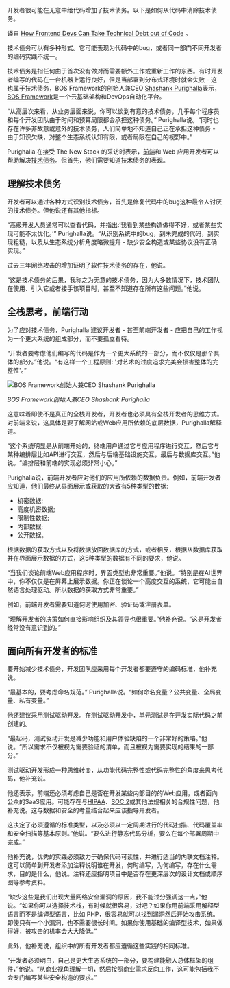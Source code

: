 <!-- 

# 前端开发者如何消除代码中的技术债务
https://cdn.thenewstack.io/media/2023/09/ef27861c-pexels-towfiqu-barbhuiya-9882203-1024x683.jpg
 -->

开发者很可能在无意中给代码增加了技术债务。以下是如何从代码中消除技术债务。

译自 [How Frontend Devs Can Take Technical Debt out of Code](https://thenewstack.io/how-frontend-devs-can-take-technical-debt-out-of-code/) 。

技术债务可以有多种形式。它可能表现为代码中的bug，或者同一部门不同开发者的编码实践不统一。

技术债务是指任何由于首次没有做对而需要额外工作或重新工作的东西。有时开发者编写的代码在一台机器上运行良好，但是当部署到分布式环境时就会失败 - 这也属于技术债务，BOS Framework的创始人兼CEO [Shashank Purighalla](https://www.linkedin.com/in/sashankpurighalla/)表示，[BOS Framework](https://www.bosframework.com/)是一个云基础架构和DevOps自动化平台。

“从高层次来看，从业务层面来说，你可以谈到有意的技术债务，几乎每个程序员和每个开发团队由于时间和预算局限都会承担这种债务。” Purighalla说。“同时也存在许多非故意或意外的技术债务，人们简单地不知道自己正在承担这种债务 - 由于知识欠缺，对整个生态系统认知有限，或者局限在自己的视野中。”

Purighalla 在接受 The New Stack 的采访时表示，[前端](https://roadmap.sh/frontend)和 Web 应用开发者可以帮助解决[技术债务](https://thenewstack.io/monoliths-to-microservices-8-technical-debt-metrics-to-know/)。但首先，他们需要知道技术债务的表现。

## 理解技术债务

开发者可以通过各种方式识别技术债务，首先是修复代码中的bug这种最令人讨厌的技术债务。但他说还有其他指标。

“高级开发人员通常可以查看代码，并指出:‘我看到某些构造做得不好，或者某些实现可能不太优化。’” Purighalla说。“从识别系统中的bug，到未完成的代码，到实现粗糙，以及从生态系统分析角度略微提升 - 缺少安全构造或某些协议没有正确实现。”

过去三年网络攻击的增加证明了软件技术债务的存在，他说。

“这是技术债务的后果，我称之为无意的技术债务，因为大多数情况下，技术团队在使用、引入它或者接手该项目时，甚至不知道存在所有这些问题。”他说。 

## 全栈思考，前端行动

为了应对技术债务，Purighalla 建议开发者 - 甚至前端开发者 - 应把自己的工作视为一个更大系统的组成部分，而不要孤立看待。

“开发者要考虑他们编写的代码是作为一个更大系统的一部分，而不仅仅是那个具体的部分。”他说。“有这样一个工程原则: '对艺术的过度追求完美会损害整体的完整性'。”

![BOS Framework创始人兼CEO Shashank Purighalla](https://cdn.thenewstack.io/media/2023/09/5ef54a57-sashankpurighalla-1-copy-2.jpg)

*BOS Framework创始人兼CEO Shashank Purighalla*

这意味着即使不是真正的全栈开发者，开发者也必须具有全栈开发者的思维方式。对前端来说，这具体是要了解网站或Web应用所依赖的底层数据，Purighalla解释道。

“这个系统明显是从前端开始的，终端用户通过它与应用程序进行交互，然后它与某种编排层比如API进行交互，然后与后端基础设施交互，最后与数据库交互。”他说。“编排层和前端的实现必须非常小心。”

Purighalla说，前端开发者应对他们的应用所依赖的数据负责。例如，前端开发者应知道，他们最终从界面展示或获取的大致有5种类型的数据:

- 机密数据;
- 高度机密数据;
- 限制性数据;
- 内部数据;
- 公开数据。

根据数据的获取方式以及将数据放回数据库的方式，或者相反，根据从数据库获取并在界面展示数据的方式，这5种类型的数据有不同的要求，他说。

“当我们谈论前端Web应用程序时，界面类型也非常重要。”他说。“特别是在AI世界中，你不仅仅是在屏幕上展示数据。你正在谈论一个高度交互的系统，它可能由自然语言处理驱动。所以数据的获取方式非常重要。”

例如，前端开发者需要知道何时使用加密、验证码或注册表单。 

“理解开发者的决策如何直接影响组织及其领导也很重要。”他补充说。“这是开发者经常没有意识到的。”

## 面向所有开发者的标准

要开始减少技术债务，开发团队应采用每个开发者都要遵守的编码标准，他补充说。

“最基本的，要考虑命名规范。” Purighalla说。“如何命名变量？公共变量、全局变量、私有变量。”

他还建议采用测试驱动开发。在[测试驱动开发](https://thenewstack.io/a-next-step-beyond-test-driven-development/)中，单元测试是在开发实际代码之前创建的。

“最起码，测试驱动开发是减少功能和用户体验缺陷的一个非常好的策略。”他说。“所以需求不仅被视为需要验证的清单，而且被视为需要实现的结果的一部分。”

测试驱动开发形成一种思维转变，从功能代码完整性或代码完整性的角度来思考代码，他补充说。

他还表示，前端还必须考虑自己是否在开发某些内部目的的Web应用，或者面向公众的SaaS应用。可能存在与[HIPAA](https://thenewstack.io/cloudticity-brings-hipaa-compliance-to-amazon-cloud-native-workloads/)、[SOC 2](https://thenewstack.io/authorization-in-the-context-of-soc-2-and-other-certifications/)或其他法规相关的合规性问题，他补充说。这与数据和安全的考量结合起来应该指导开发者。

这决定了必须遵循的标准类型，以及必须以一定周期进行的代码扫描、代码覆盖率和安全扫描等基本原则。”他说。“要么进行静态代码分析，要么在每个部署周期中完成。”

他补充说，优秀的实践必须致力于确保代码可读性，并进行适当的内联文档注释。这可以简单到开发者添加注释说明谁在开发，何时编写，为何编写，存在什么需求，目的是什么，他说。注释还应指明项目中是否存在更深层次的设计文档或顺序图等参考资料。

“缺少这些是我们出现大量网络安全漏洞的原因，我不能过分强调这一点，”他说。“如果你可以选择技术栈，有时候就很容易，对吧？如果你用前端采用解释型语言而不是编译型语言，比如 PHP，很容易就可以找到漏洞然后开始攻击系统。即使只有一个小漏洞，也不需要很长时间。如果你使用基础的编译型技术，如果做得好，被攻击的机率会大大降低。”

此外，他补充说，组织中的所有开发者都应遵循这些实践的相同标准。

“开发者必须明白，自己是更大生态系统的一部分，要构建能融入总体框架的组件，”他说。“从商业视角理解一切，然后按照商业需求反向工作，这可能包括我不会专门编写某些安全构造的要求。”
